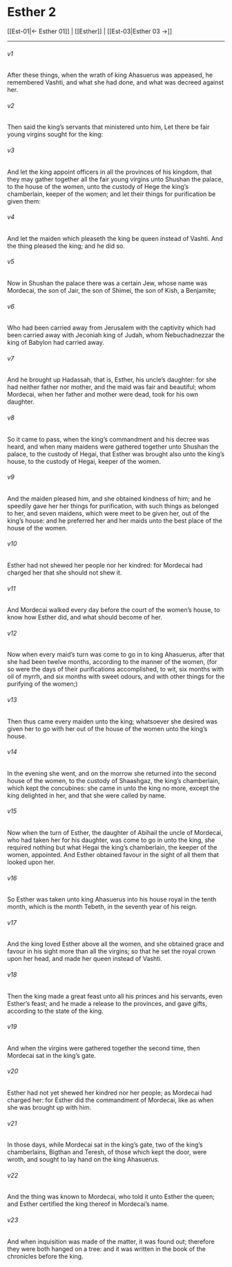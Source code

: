 # Esther 2

[[Est-01|← Esther 01]] | [[Esther]] | [[Est-03|Esther 03 →]]
***

###### v1
After these things, when the wrath of king Ahasuerus was appeased, he remembered Vashti, and what she had done, and what was decreed against her.
###### v2
Then said the king’s servants that ministered unto him, Let there be fair young virgins sought for the king:
###### v3
And let the king appoint officers in all the provinces of his kingdom, that they may gather together all the fair young virgins unto Shushan the palace, to the house of the women, unto the custody of Hege the king’s chamberlain, keeper of the women; and let their things for purification be given them:
###### v4
And let the maiden which pleaseth the king be queen instead of Vashti. And the thing pleased the king; and he did so.
###### v5
Now in Shushan the palace there was a certain Jew, whose name was Mordecai, the son of Jair, the son of Shimei, the son of Kish, a Benjamite;
###### v6
Who had been carried away from Jerusalem with the captivity which had been carried away with Jeconiah king of Judah, whom Nebuchadnezzar the king of Babylon had carried away.
###### v7
And he brought up Hadassah, that is, Esther, his uncle’s daughter: for she had neither father nor mother, and the maid was fair and beautiful; whom Mordecai, when her father and mother were dead, took for his own daughter.
###### v8
So it came to pass, when the king’s commandment and his decree was heard, and when many maidens were gathered together unto Shushan the palace, to the custody of Hegai, that Esther was brought also unto the king’s house, to the custody of Hegai, keeper of the women.
###### v9
And the maiden pleased him, and she obtained kindness of him; and he speedily gave her her things for purification, with such things as belonged to her, and seven maidens, which were meet to be given her, out of the king’s house: and he preferred her and her maids unto the best place of the house of the women.
###### v10
Esther had not shewed her people nor her kindred: for Mordecai had charged her that she should not shew it.
###### v11
And Mordecai walked every day before the court of the women’s house, to know how Esther did, and what should become of her.
###### v12
Now when every maid’s turn was come to go in to king Ahasuerus, after that she had been twelve months, according to the manner of the women, (for so were the days of their purifications accomplished, to wit, six months with oil of myrrh, and six months with sweet odours, and with other things for the purifying of the women;)
###### v13
Then thus came every maiden unto the king; whatsoever she desired was given her to go with her out of the house of the women unto the king’s house.
###### v14
In the evening she went, and on the morrow she returned into the second house of the women, to the custody of Shaashgaz, the king’s chamberlain, which kept the concubines: she came in unto the king no more, except the king delighted in her, and that she were called by name.
###### v15
Now when the turn of Esther, the daughter of Abihail the uncle of Mordecai, who had taken her for his daughter, was come to go in unto the king, she required nothing but what Hegai the king’s chamberlain, the keeper of the women, appointed. And Esther obtained favour in the sight of all them that looked upon her.
###### v16
So Esther was taken unto king Ahasuerus into his house royal in the tenth month, which is the month Tebeth, in the seventh year of his reign.
###### v17
And the king loved Esther above all the women, and she obtained grace and favour in his sight more than all the virgins; so that he set the royal crown upon her head, and made her queen instead of Vashti.
###### v18
Then the king made a great feast unto all his princes and his servants, even Esther’s feast; and he made a release to the provinces, and gave gifts, according to the state of the king.
###### v19
And when the virgins were gathered together the second time, then Mordecai sat in the king’s gate.
###### v20
Esther had not yet shewed her kindred nor her people; as Mordecai had charged her: for Esther did the commandment of Mordecai, like as when she was brought up with him.
###### v21
In those days, while Mordecai sat in the king’s gate, two of the king’s chamberlains, Bigthan and Teresh, of those which kept the door, were wroth, and sought to lay hand on the king Ahasuerus.
###### v22
And the thing was known to Mordecai, who told it unto Esther the queen; and Esther certified the king thereof in Mordecai’s name.
###### v23
And when inquisition was made of the matter, it was found out; therefore they were both hanged on a tree: and it was written in the book of the chronicles before the king. 
